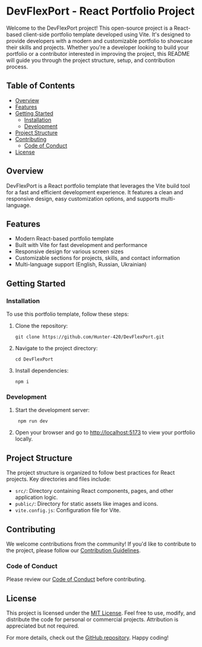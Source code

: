 # DevFlexPort - React Portfolio Project

Welcome to the DevFlexPort project! This open-source project is a React-based client-side portfolio template developed using Vite. It's designed to provide developers with a modern and customizable portfolio to showcase their skills and projects. Whether you're a developer looking to build your portfolio or a contributor interested in improving the project, this README will guide you through the project structure, setup, and contribution process.
 
## Table of Contents  

- [Overview](#overview)
- [Features](#features)
- [Getting Started](#getting-started) 
  - [Installation](#installation)
  - [Development](#development)
- [Project Structure](#project-structure)
- [Contributing](#contributing)
  - [Code of Conduct](#code-of-conduct)
- [License](#license) 

## Overview  

DevFlexPort is a React portfolio template that leverages the Vite build tool for a fast and efficient development experience. It features a clean and responsive design, easy customization options, and supports multi-language.

## Features 

- Modern React-based portfolio template
- Built with Vite for fast development and performance
- Responsive design for various screen sizes
- Customizable sections for projects, skills, and contact information
- Multi-language support (English, Russian, Ukrainian)

## Getting Started

### Installation

To use this portfolio template, follow these steps:

1. Clone the repository:
   ```
   git clone https://github.com/Hunter-420/DevFlexPort.git
   ```

3. Navigate to the project directory:
   ```
   cd DevFlexPort
   ```


5. Install dependencies:
   ```
   npm i
   ```


### Development

1. Start the development server:
   ```
    npm run dev
   ```


3. Open your browser and go to [http://localhost:5173](http://localhost:5173) to view your portfolio locally.

## Project Structure

The project structure is organized to follow best practices for React projects. Key directories and files include:

- `src/`: Directory containing React components, pages, and other application logic.
- `public/`: Directory for static assets like images and icons.
- `vite.config.js`: Configuration file for Vite.

## Contributing

We welcome contributions from the community! If you'd like to contribute to the project, please follow our [Contribution Guidelines](CONTRIBUTING.md).

### Code of Conduct

Please review our [Code of Conduct](CODE_OF_CONDUCT.md) before contributing.

## License

This project is licensed under the [MIT License](LICENSE). Feel free to use, modify, and distribute the code for personal or commercial projects. Attribution is appreciated but not required.

For more details, check out the [GitHub repository](https://github.com/Hunter-420/DevFlexPort). Happy coding! 





